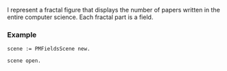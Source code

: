 I represent a fractal figure that displays the number of papers written in the entire computer science. Each fractal part is a field.

### Example

```st
scene := PMFieldsScene new.

scene open.
```
